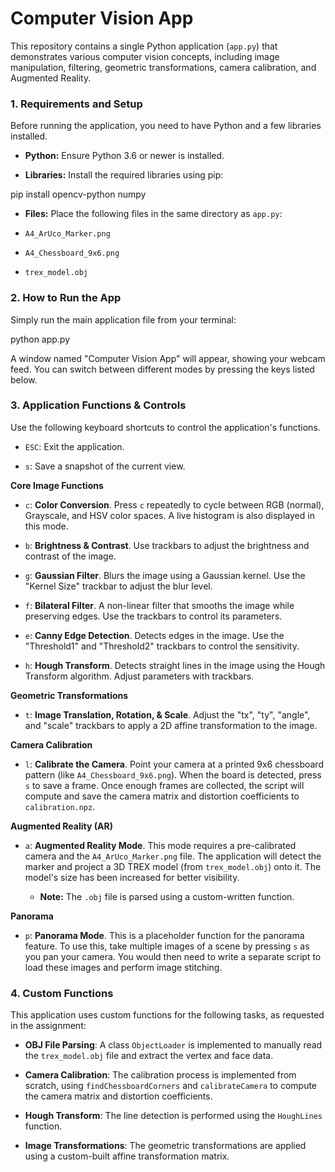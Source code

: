 # Computer Vision App

This repository contains a single Python application (`app.py`) that demonstrates various computer vision concepts, including image manipulation, filtering, geometric transformations, camera calibration, and Augmented Reality.

### 1. Requirements and Setup

Before running the application, you need to have Python and a few libraries installed.

* **Python:** Ensure Python 3.6 or newer is installed.

* **Libraries:** Install the required libraries using pip:


pip install opencv-python numpy


* **Files:** Place the following files in the same directory as `app.py`:

* `A4_ArUco_Marker.png`

* `A4_Chessboard_9x6.png`

* `trex_model.obj`

### 2. How to Run the App

Simply run the main application file from your terminal:


python app.py


A window named "Computer Vision App" will appear, showing your webcam feed. You can switch between different modes by pressing the keys listed below.

### 3. Application Functions & Controls

Use the following keyboard shortcuts to control the application's functions.

* `ESC`: Exit the application.

* `s`: Save a snapshot of the current view.

**Core Image Functions**

* `c`: **Color Conversion**. Press `c` repeatedly to cycle between RGB (normal), Grayscale, and HSV color spaces. A live histogram is also displayed in this mode.

* `b`: **Brightness & Contrast**. Use trackbars to adjust the brightness and contrast of the image.

* `g`: **Gaussian Filter**. Blurs the image using a Gaussian kernel. Use the "Kernel Size" trackbar to adjust the blur level.

* `f`: **Bilateral Filter**. A non-linear filter that smooths the image while preserving edges. Use the trackbars to control its parameters.

* `e`: **Canny Edge Detection**. Detects edges in the image. Use the "Threshold1" and "Threshold2" trackbars to control the sensitivity.

* `h`: **Hough Transform**. Detects straight lines in the image using the Hough Transform algorithm. Adjust parameters with trackbars.

**Geometric Transformations**

* `t`: **Image Translation, Rotation, & Scale**. Adjust the "tx", "ty", "angle", and "scale" trackbars to apply a 2D affine transformation to the image.

**Camera Calibration**

* `l`: **Calibrate the Camera**. Point your camera at a printed 9x6 chessboard pattern (like `A4_Chessboard_9x6.png`). When the board is detected, press `s` to save a frame. Once enough frames are collected, the script will compute and save the camera matrix and distortion coefficients to `calibration.npz`.

**Augmented Reality (AR)**

* `a`: **Augmented Reality Mode**. This mode requires a pre-calibrated camera and the `A4_ArUco_Marker.png` file. The application will detect the marker and project a 3D TREX model (from `trex_model.obj`) onto it. The model's size has been increased for better visibility.

  * **Note:** The `.obj` file is parsed using a custom-written function.

**Panorama**

* `p`: **Panorama Mode**. This is a placeholder function for the panorama feature. To use this, take multiple images of a scene by pressing `s` as you pan your camera. You would then need to write a separate script to load these images and perform image stitching.

### 4. Custom Functions

This application uses custom functions for the following tasks, as requested in the assignment:

* **OBJ File Parsing**: A class `ObjectLoader` is implemented to manually read the `trex_model.obj` file and extract the vertex and face data.

* **Camera Calibration**: The calibration process is implemented from scratch, using `findChessboardCorners` and `calibrateCamera` to compute the camera matrix and distortion coefficients.

* **Hough Transform**: The line detection is performed using the `HoughLines` function.

* **Image Transformations**: The geometric transformations are applied using a custom-built affine transformation matrix.
